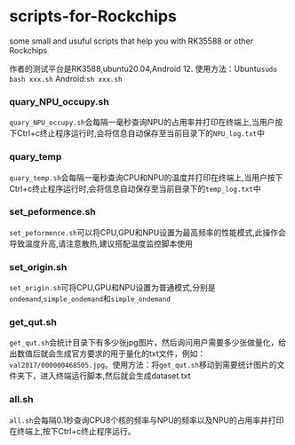 # scripts-for-Rockchips
some small and usuful scripts that help you with RK35588 or other Rockchips 

作者的测试平台是RK3588,ubuntu20.04,Android 12.
使用方法：Ubuntu`sudo bash xxx.sh`
Android:`sh xxx.sh`

### quary_NPU_occupy.sh
`quary_NPU_occupy.sh`会每隔一毫秒查询NPU的占用率并打印在终端上,当用户按下Ctrl+c终止程序运行时,会将信息自动保存至当前目录下的`NPU_log.txt`中

### quary_temp
`quary_temp.sh`会每隔一毫秒查询CPU和NPU的温度并打印在终端上,当用户按下Ctrl+c终止程序运行时,会将信息自动保存至当前目录下的`temp_log.txt`中

### set_peformence.sh
`set_peformence.sh`可以将CPU,GPU和NPU设置为最高频率的性能模式,此操作会导致温度升高,请注意散热,建议搭配温度监控脚本使用

### set_origin.sh
`set_origin.sh`可将CPU,GPU和NPU设置为普通模式,分别是`ondemand`,`simple_ondemand`和`simple_ondemand`

### get_qut.sh
`get_qut.sh`会统计目录下有多少张jpg图片，然后询问用户需要多少张做量化，给出数值后就会生成官方要求的用于量化的txt文件，例如：`val2017/000000468505.jpg`。使用方法：将`get_qut.sh`移动到需要统计图片的文件夹下，进入终端运行脚本,然后就会生成dataset.txt

### all.sh
`all.sh`会每隔0.1秒查询CPU8个核的频率与NPU的频率以及NPU的占用率并打印在终端上,按下Ctrl+c终止程序运行。
